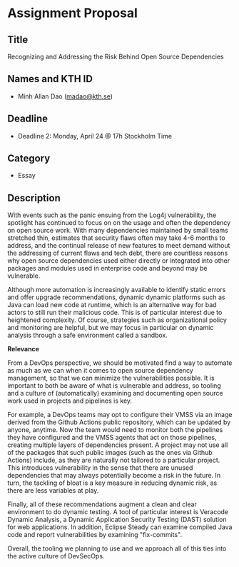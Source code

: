 # Assignment Proposal

## Title

Recognizing and Addressing the Risk Behind Open Source Dependencies

## Names and KTH ID

  - Minh Allan Dao (madao@kth.se)

## Deadline

- Deadline 2: Monday, April 24 @ 17h Stockholm Time

## Category

- Essay

## Description

With events such as the panic ensuing from the Log4j vulnerability, the spotlight has continued to focus on on the usage and often the dependency on open source work. With many dependencies maintained by small teams stretched thin, estimates that security flaws often may take 4-6 months to address, and the continual release of new features to meet demand without the addressing of current flaws and tech debt, there are countless reasons why open source dependencies used either directly or integrated into other packages and modules used in enterprise code and beyond may be vulnerable.

Although more automation is increasingly available to identify static errors and offer upgrade recommendations, dynamic dynamic platforms such as Java can load new code at runtime, which is an alternative way for bad actors to still run their malicious code. This is of particular interest due to heightened complexity. Of course, strategies such as organizational policy and monitoring are helpful, but we may focus in particular on dynamic analysis through a safe environment called a sandbox.

**Relevance**

From a DevOps perspective, we should be motivated find a way to automate as much as we can when it comes to open source dependency management, so that we can minimize the vulnerabilities possible. It is important to both be aware of what is vulnerable and address, so tooling and a culture of (automatically) examining and documenting open source work used in projects and pipelines is key. 

For example, a DevOps teams may opt to configure their VMSS via an image derived from the Github Actions public repository, which can be updated by anyone, anytime. Now the team would need to monitor both the pipelines they have configured and the VMSS agents that act on those pipelines, creating multiple layers of dependencies present. A project may not use all of the packages that such public images (such as the ones via Github Actions) include, as they are naturally not tailored to a particular project. This introduces vulnerability in the sense that there are unused dependencies that may always potentially become a risk in the future. In turn, the tackling of bloat is a key measure in reducing dynamic risk, as there are less variables at play. 

Finally, all of these recommendations augment a clean and clear environment to do dynamic testing. A tool of particular interest is Veracode Dynamic Analysis, a Dynamic Application Security Testing (DAST) solution for web applications. In addition, Eclipse Steady can examine compiled Java code and report vulnerabilities by examining "fix-commits".

Overall, the tooling we planning to use and we approach all of this ties into the active culture of DevSecOps.
